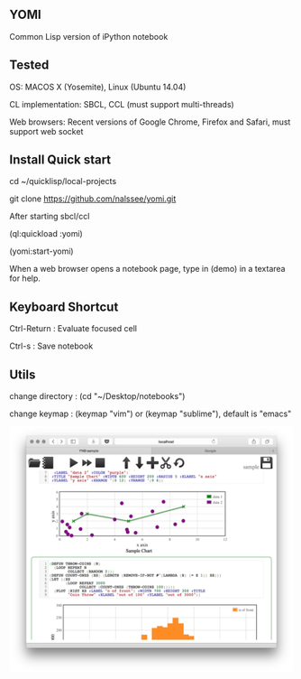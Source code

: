 ## YOMI
Common Lisp version of iPython notebook

## Tested
OS: MACOS X (Yosemite), Linux (Ubuntu 14.04)

CL implementation: SBCL, CCL (must support multi-threads)

Web browsers: Recent versions of Google Chrome, Firefox and Safari, must support web socket


## Install Quick start
cd ~/quicklisp/local-projects

git clone https://github.com/nalssee/yomi.git


After starting sbcl/ccl

\(ql:quickload :yomi\)

\(yomi:start-yomi\)

When a web browser opens a notebook page, type in (demo) in a textarea for help.


## Keyboard Shortcut
Ctrl-Return : Evaluate focused cell

Ctrl-s : Save notebook

## Utils
change directory : (cd "~/Desktop/notebooks")

change keymap : (keymap "vim") or (keymap "sublime"), default is "emacs"


![Alt text](/images/ss1.png?raw=true "Screen Shot")



